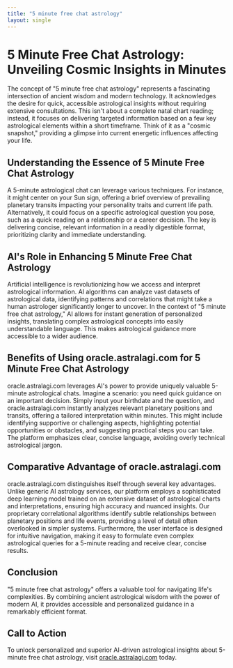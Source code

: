 ```yaml
---
title: "5 minute free chat astrology"
layout: single
---
```


# 5 Minute Free Chat Astrology: Unveiling Cosmic Insights in Minutes

The concept of "5 minute free chat astrology" represents a fascinating intersection of ancient wisdom and modern technology.  It acknowledges the desire for quick, accessible astrological insights without requiring extensive consultations. This isn't about a complete natal chart reading; instead, it focuses on delivering targeted information based on a few key astrological elements within a short timeframe. Think of it as a "cosmic snapshot," providing a glimpse into current energetic influences affecting your life.

##  Understanding the Essence of 5 Minute Free Chat Astrology

A 5-minute astrological chat can leverage various techniques.  For instance, it might center on your Sun sign, offering a brief overview of prevailing planetary transits impacting your personality traits and current life path.  Alternatively, it could focus on a specific astrological question you pose, such as a quick reading on a relationship or a career decision. The key is delivering concise, relevant information in a readily digestible format, prioritizing clarity and immediate understanding.

## AI's Role in Enhancing 5 Minute Free Chat Astrology

Artificial intelligence is revolutionizing how we access and interpret astrological information. AI algorithms can analyze vast datasets of astrological data, identifying patterns and correlations that might take a human astrologer significantly longer to uncover. In the context of "5 minute free chat astrology," AI allows for instant generation of personalized insights, translating complex astrological concepts into easily understandable language. This makes astrological guidance more accessible to a wider audience.

## Benefits of Using oracle.astralagi.com for 5 Minute Free Chat Astrology

oracle.astralagi.com leverages AI's power to provide uniquely valuable 5-minute astrological chats. Imagine a scenario: you need quick guidance on an important decision.  Simply input your birthdate and the question, and oracle.astralagi.com instantly analyzes relevant planetary positions and transits, offering a tailored interpretation within minutes.  This might include identifying supportive or challenging aspects, highlighting potential opportunities or obstacles, and suggesting practical steps you can take. The platform emphasizes clear, concise language, avoiding overly technical astrological jargon.

## Comparative Advantage of oracle.astralagi.com

oracle.astralagi.com distinguishes itself through several key advantages.  Unlike generic AI astrology services, our platform employs a sophisticated deep learning model trained on an extensive dataset of astrological charts and interpretations, ensuring high accuracy and nuanced insights.  Our proprietary correlational algorithms identify subtle relationships between planetary positions and life events, providing a level of detail often overlooked in simpler systems.  Furthermore, the user interface is designed for intuitive navigation, making it easy to formulate even complex astrological queries for a 5-minute reading and receive clear, concise results.

## Conclusion

"5 minute free chat astrology" offers a valuable tool for navigating life's complexities.  By combining ancient astrological wisdom with the power of modern AI, it provides accessible and personalized guidance in a remarkably efficient format.

## Call to Action

To unlock personalized and superior AI-driven astrological insights about 5-minute free chat astrology, visit [oracle.astralagi.com](https://oracle.astralagi.com) today.